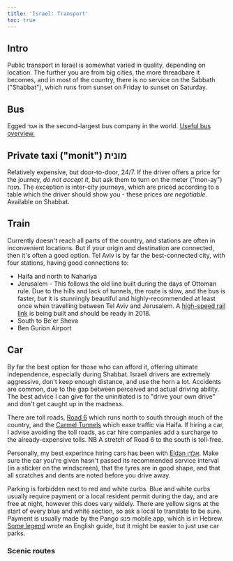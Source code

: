 ```yaml
---
title: 'Israel: Transport'
toc: true
---
```


## Intro

Public transport in Israel is somewhat varied in quality, depending on
location. The further you are from big cities, the more threadbare it
becomes, and in most of the country, there is no service on the
Sabbath ("Shabbat"), which runs from sunset on Friday to sunset on Saturday.

## Bus

Egged אגד is the second-largest bus company in the
world. [Useful bus
overview.](https://en.wikivoyage.org/wiki/Bus_travel_in_Israel) <!-- (TODO) -->

<!-- ### Service taxi ("monit sherut") מונית שרות -->
<!--  -->
<!-- (TODO) -->

## Private taxi ("monit") מונית

Relatively expensive, but door-to-door, 24/7. If the driver offers a
price for the journey, *do not accept it*, but ask them to turn on the
meter ("mon-ay") מונה. The exception is inter-city journeys, which are
priced according to a table which the driver should show you -
these prices *are negotiable*. Available on Shabbat.

## Train

Currently doesn't reach all parts of the country, and
stations are often in inconvenient locations. But if your origin and
destination are connected, then it's often a good option. Tel Aviv is
by far the best-connected city, with four stations, having good
connections to:

* Haifa and north to Nahariya
* Jerusalem - This follows the old line built during the days of Ottoman
  rule. Due to the hills and lack of tunnels, the route is slow, and the
  bus is faster, *but* it is stunningly beautiful and highly-recommended
  at least once when travelling between Tel Aviv and Jerusalem. A
  [high-speed rail
  link](https://en.wikipedia.org/wiki/Tel_Aviv%E2%80%93Jerusalem_railway)
  is being built and should be ready in 2018.
* South to Be'er Sheva
* Ben Gurion Airport

## Car

By far the best option for those who can afford it, offering ultimate
independence, especially during Shabbat. Israeli drivers are extremely
aggressive, don't keep enough distance, and use the horn a
lot. Accidents are common, due to the gap between perceived
and actual driving ability. The best advice I can give for the
uninitiated is to "drive your own drive" and don't get caught up in
the madness.

There are toll
roads, [Road 6](https://en.wikipedia.org/wiki/Highway_6_(Israel))
which runs north to south through much of the country, and
the [Carmel Tunnels](https://en.wikipedia.org/wiki/Carmel_Tunnels)
which ease traffic via Haifa. If hiring a car, I advise avoiding the
toll roads, as car hire companies add a surcharge to the
already-expensive tolls.  NB A stretch of Road 6 to the south is
toll-free.

Personally, my best experince hiring cars has been
with [Eldan אלדן](http://www.eldan.co.il/). Make sure the car you're
given hasn't passed its recommended service interval (in a sticker on
the windscreen), that the tyres are in good shape, and that all
scratches and dents are noted before you drive away.

Parking is forbidden next to red and white curbs. Blue and white curbs
usually require payment or a local resident permit during the day, and
are free at night, however this does vary widely. There are yellow
signs at the start of every blue and white section, so ask a local to
translate to be sure. Payment is usually made by the Pango פנגו mobile
app, which is in
Hebrew. [Some legend](https://www.funinjerusalem.com/pango-israel/)
wrote an English guide, but it might be easier to just use car parks.

### Scenic routes

